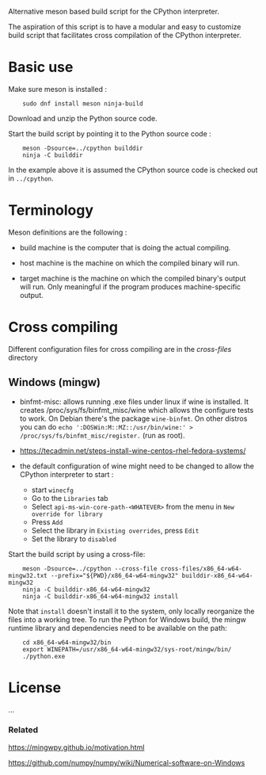 
Alternative meson based build script for the CPython interpreter.

The aspiration of this script is to have a modular and easy to customize
build script that facilitates cross compilation of the CPython interpreter.

# Basic use

Make sure meson is installed :

```
    sudo dnf install meson ninja-build
```

Download and unzip the Python source code.

Start the build script by pointing it to the Python source code :

```
    meson -Dsource=../cpython builddir
    ninja -C builddir
```

In the example above it is assumed the CPython source code is checked out in `../cpython`.

# Terminology

Meson definitions are the following :

 - build machine is the computer that is doing the actual compiling.

 - host machine is the machine on which the compiled binary will run.
 
 - target machine is the machine on which the compiled binary's output will run.
   Only meaningful if the program produces machine-specific output.

# Cross compiling

Different configuration files for cross compiling are in the *cross-files* directory 

## Windows (mingw)

 - binfmt-misc: allows running .exe files under linux if wine is installed.
   It creates /proc/sys/fs/binfmt_misc/wine which allows the configure tests to
   work. On Debian there's the package `wine-binfmt`. On other distros you can
   do `echo ':DOSWin:M::MZ::/usr/bin/wine:' > /proc/sys/fs/binfmt_misc/register.`
   (run as root).

 - https://tecadmin.net/steps-install-wine-centos-rhel-fedora-systems/

 - the default configuration of wine might need to be changed to allow the CPython
   interpreter to start :

    - start `winecfg`
    - Go to the `Libraries` tab
    - Select `api-ms-win-core-path-<WHATEVER>` from the menu in `New override for library`
    - Press `Add`
    - Select the library in `Existing overrides`, press `Edit`
    - Set the library to `disabled`

Start the build script by using a cross-file:

```
    meson -Dsource=../cpython --cross-file cross-files/x86_64-w64-mingw32.txt --prefix="${PWD}/x86_64-w64-mingw32" builddir-x86_64-w64-mingw32
    ninja -C builddir-x86_64-w64-mingw32
    ninja -C builddir-x86_64-w64-mingw32 install
```

Note that `install` doesn't install it to the system, only locally reorganize the files into a working tree.
To run the Python for Windows build, the mingw runtime library and dependencies need to be available on the path:

```
    cd x86_64-w64-mingw32/bin
    export WINEPATH=/usr/x86_64-w64-mingw32/sys-root/mingw/bin/
    ./python.exe
```

# License

...

### Related

https://mingwpy.github.io/motivation.html

https://github.com/numpy/numpy/wiki/Numerical-software-on-Windows
